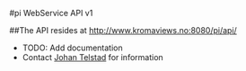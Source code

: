 #pi WebService API v1

##The API resides at http://www.kromaviews.no:8080/pi/api/


* TODO: Add documentation 
* Contact [Johan Telstad](mailto:jt@enfield.no) for information


